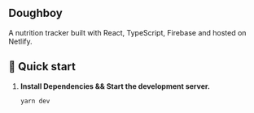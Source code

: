 ## Doughboy

A nutrition tracker built with React, TypeScript, Firebase and hosted on Netlify.

## 🚀 Quick start

1.  **Install Dependencies && Start the development server.**

    ```sh
    yarn dev
    ```
